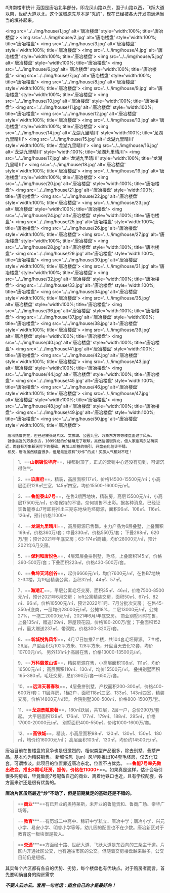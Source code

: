 

#济南楼市统计
​    范围是唐冶北半部分，即龙凤山路以东，围子山路以西，飞跃大道以南，世纪大道以北。
​    这个区域原先基本是“秃的”，现在已经被各大开发商满满当当的填补起来。

<img src='../../img/house/1.jpg' alt='唐冶楼盘' style='width:100%;  title='唐冶楼盘'>
<img src='../../img/house/2.jpg' alt='唐冶楼盘' style='width:100%;  title='唐冶楼盘'>
<img src='../../img/house/3.jpg' alt='唐冶楼盘' style='width:100%;  title='唐冶楼盘'>
<img src='../../img/house/4.jpg' alt='唐冶楼盘' style='width:100%;  title='唐冶楼盘'>
<img src='../../img/house/5.jpg' alt='唐冶楼盘' style='width:100%;  title='唐冶楼盘'>
<img src='../../img/house/6.jpg' alt='唐冶楼盘' style='width:100%;  title='唐冶楼盘'>
<img src='../../img/house/7.jpg' alt='唐冶楼盘' style='width:100%;  title='唐冶楼盘'>
<img src='../../img/house/8.jpg' alt='唐冶楼盘' style='width:100%;  title='唐冶楼盘'>
<img src='../../img/house/9.jpg' alt='唐冶楼盘' style='width:100%;  title='唐冶楼盘'>
<img src='../../img/house/10.jpg' alt='唐冶楼盘' style='width:100%;  title='唐冶楼盘'>
<img src='../../img/house/11.jpg' alt='唐冶楼盘' style='width:100%;  title='唐冶楼盘'>
<img src='../../img/house/12.jpg' alt='唐冶楼盘' style='width:100%;  title='唐冶楼盘'>
<img src='../../img/house/13.jpg' alt='唐冶楼盘' style='width:100%;  title='唐冶楼盘'>
<img src='../../img/house/14.jpg' alt='龙湖九里晴川' style='width:100%; title='龙湖九里晴川'>
<img src='../../img/house/15.jpg' alt='龙湖九里晴川' style='width:100%; title='龙湖九里晴川'>
<img src='../../img/house/16.jpg' alt='龙湖九里晴川' style='width:100%; title='龙湖九里晴川'>
<img src='../../img/house/17.jpg' alt='龙湖九里晴川' style='width:100%; title='龙湖九里晴川'>
<img src='../../img/house/18.jpg' alt='唐冶楼盘' style='width:100%; title='唐冶楼盘'>
<img src='../../img/house/19.jpg' alt='唐冶楼盘' style='width:100%; title='唐冶楼盘'>
<img src='../../img/house/20.jpg' alt='唐冶楼盘' style='width:100%; title='唐冶楼盘'>
<img src='../../img/house/21.jpg' alt='唐冶楼盘' style='width:100%; title='唐冶楼盘'>
<img src='../../img/house/22.jpg' alt='唐冶楼盘' style='width:100%; title='唐冶楼盘'>
<img src='../../img/house/23.jpg' alt='唐冶楼盘' style='width:100%; title='唐冶楼盘'>
<img src='../../img/house/24.jpg' alt='唐冶楼盘' style='width:100%; title='唐冶楼盘'>
<img src='../../img/house/25.jpg' alt='唐冶楼盘' style='width:100%; title='唐冶楼盘'>
<img src='../../img/house/26.jpg' alt='唐冶楼盘' style='width:100%; title='唐冶楼盘'>
<img src='../../img/house/27.jpg' alt='唐冶楼盘' style='width:100%; title='唐冶楼盘'>
<img src='../../img/house/28.jpg' alt='唐冶楼盘' style='width:100%; title='唐冶楼盘'>
<img src='../../img/house/29.jpg' alt='唐冶楼盘' style='width:100%; title='唐冶楼盘'>
<img src='../../img/house/30.jpg' alt='唐冶楼盘' style='width:100%; title='唐冶楼盘'>
<img src='../../img/house/31.jpg' alt='唐冶楼盘' style='width:100%; title='唐冶楼盘'>
<img src='../../img/house/32.jpg' alt='唐冶楼盘' style='width:100%; title='唐冶楼盘'>
<img src='../../img/house/33.jpg' alt='唐冶楼盘' style='width:100%; title='唐冶楼盘'>
<img src='../../img/house/34.jpg' alt='唐冶楼盘' style='width:100%; title='唐冶楼盘'>
<img src='../../img/house/35.jpg' alt='唐冶楼盘' style='width:100%; title='唐冶楼盘'>
<img src='../../img/house/36.jpg' alt='唐冶楼盘' style='width:100%; title='唐冶楼盘'>
<img src='../../img/house/37.jpg' alt='唐冶楼盘' style='width:100%; title='唐冶楼盘'>
<img src='../../img/house/38.jpg' alt='唐冶楼盘' style='width:100%; title='唐冶楼盘'>
<img src='../../img/house/39.jpg' alt='唐冶楼盘' style='width:100%; title='唐冶楼盘'>
<img src='../../img/house/40.jpg' alt='唐冶楼盘' style='width:100%; title='唐冶楼盘'>
<img src='../../img/house/41.jpg' alt='唐冶楼盘' style='width:100%; title='唐冶楼盘'>
<img src='../../img/house/42.jpg' alt='唐冶楼盘' style='width:100%; title='唐冶楼盘'>
<img src='../../img/house/43.jpg' alt='唐冶楼盘' style='width:100%; title='唐冶楼盘'>
<img src='../../img/house/44.jpg' alt='唐冶楼盘' style='width:100%; title='唐冶楼盘'>
<img src='../../img/house/45.jpg' alt='唐冶楼盘' style='width:100%; title='唐冶楼盘'>
<img src='../../img/house/46.jpg' alt='唐冶楼盘' style='width:100%; title='唐冶楼盘'>
<img src='../../img/house/47.jpg' alt='唐冶楼盘' style='width:100%; title='唐冶楼盘'>
<img src='../../img/house/48.jpg' alt='唐冶楼盘' style='width:100%; title='唐冶楼盘'>
<img src='../../img/house/49.jpg' alt='唐冶楼盘' style='width:100%; title='唐冶楼盘'>
<img src='../../img/house/50.jpg' alt='唐冶楼盘' style='width:100%; title='唐冶楼盘'>

     唐冶热度仍在，但已经被张马片区、文旅城、公园九里、万象东方等等楼盘盖过了风头。
     就像最近的万象东方，10999起的价格赚足了眼球，虽然位置很靠北，但人家距离东站确实近，而且有万象新天打下的基础，再加上价格的吸引，开盘去化估计不错。 
     相反，唐冶虽然楼盘很多，但是最近没有“炒作”的点！买房人气相对不旺！

>1、==<span style="color:red; font-weight:700">山钢锦悦华府</span>==，楼都封顶了，正式的营销中心还没有见到，可谓沉得住气。

>2、==<span style="color:red; font-weight:700">玖唐府</span>==，精装，高层面积117㎡，价格14500-15500元/㎡；小高层面积128㎡三室，145㎡四室，均价15500-16000元/㎡。

>3、==<span style="color:red; font-weight:700">鲁能泰山7号</span>==，在售3期西地块，精装房，高层15500元/㎡，小高层17500元/㎡，价格保持的不错，奈何销售不出彩。据各种消息，已经证实鲁能泰山7号即将推出三期东地块毛坯房源，面积96㎡、108㎡、116㎡、126㎡，预计价格11000+

>4、==<span style="color:red; font-weight:700">龙湖九里晴川</span>==，高层房源已售罄。主力产品为6层叠墅，上叠面积169㎡，价格360万/套；中叠330㎡，价格550万/套；
    下叠298㎡，620万/套；预计2021年年底交房；63-174㎡商铺，均价28000元/㎡，预计2021年6月交房。

>5、==<span style="color:red; font-weight:700">保利和唐悦色</span>==，4层双层叠拼别墅，毛坯，上叠面积145㎡，价格360-500万/套；下叠面积223㎡，价格430-500万/套。

>6、==<span style="color:red; font-weight:700">鲁坤天鸿创谷</span>==，起价6666元/㎡，均价7600元/㎡，在售B7地块2-3#楼，为19层精装公寓，面积32㎡、44㎡、57㎡。

>7、==<span style="color:red; font-weight:700">海潮汇</span>==，平层公寓毛坯交房，面积35㎡、46㎡，价格7500-8500元/㎡，预计2021年6月交房；
    loft公寓精装交房，面积50㎡、67㎡、82㎡、96㎡，价格10500元/㎡，预计2022年1月、7月分批次交房；
    在售45-350㎡底商，一层均价28000元/㎡，公摊18%，二层13000元/㎡，公摊27%，一拖二20000元/㎡，2021年6月/年底交房。
    商业别墅同时在售，上叠135㎡，赠送129㎡，带屋顶花园，价格180-200万/套；下叠面积152㎡，最大赠送237㎡，带双院，价格300-320万/套。

>8、==<span style="color:red; font-weight:700">新城悦隽风华</span>==，4月17日加推7＃楼，共104套毛坯房源。
    7＃楼，26层，户型面积为102平方米、128平方米，开盘当天去化12套，均价10700元/㎡。
    另外131㎡小高层在售，价格13000-13500元/㎡。

>9、==<span style="color:red; font-weight:700">万科翡翠山语</span>==，精装房源在售，小高层面积108㎡、111㎡，均价16500元/㎡；
    高层面积110㎡、130㎡，均价15500元/㎡。
    叠拼别墅面积165-380㎡，毛坯交房，总价390万/套—650万/套。
    
>10、==<span style="color:red; font-weight:700">远洋天著春秋</span>==，4层叠拼别墅，产权面积200-300㎡，价格400-600万/套；
    11层洋房，1梯2户，面积118㎡三室、133㎡、143㎡四室，精装交房，价格14800元/㎡起。
    合院别墅300-500㎡，价格800-1500万/套。

>11、==<span style="color:red; font-weight:700">龙湖景粼原著</span>==，180㎡跃层，共12层，2层一户，总价290万/套起。
    大平层面积129㎡、176㎡、177㎡、179㎡、188㎡、295㎡，价格17000-20000元/㎡。
    别墅面积400-550㎡，价格1000-1600万/套。

>12、==<span style="color:red; font-weight:700">高铁城</span>==，精装，小高层面积98㎡、120㎡、130㎡、150㎡、180㎡，均价约16000元/㎡；
    高层面积103㎡、130㎡，均价约14500元/㎡。

唐冶目前在售楼盘的竞争也是很激烈的，相似类型产品很多，除去别墅、叠墅产品，基本均为精装销售。
新城悦隽（jun）风华刚推出104套毛坯房，仅去化12套，可谓惨淡。此项目的位置靠近唐冶东北，位置不占优势。
==<span style="color:red; font-weight:700">鲁能7号率先做出改变，推出3期毛坯房，据传，价格在11000+</span>==。如果真是这样，估计会吸引很多购房者，毕竟鲁能7号配备自己的商业、离着地铁口也近，且有学校配套，各方面来讲还是很有优势的。

**唐冶片区虽然最近“炒”不动了，但是前期奠定的基础还是不错的。**

>==<span style="color:red; font-weight:700">商业</span>***==有已开业的奥特莱斯，未开业的鲁能贵和、鲁商广场、帝华广场等。

>==<span style="color:red; font-weight:700">教育</span>***==有历城二中高中、稼轩中学私立、唐冶中学；唐冶小学、兴元小学、易安小学、明睿小学等等，幼儿园的配置也不在少数。唐冶新区对于教育这一板块很是投入。

>==<span style="color:red; font-weight:700">交通</span>***==方面经十路、世纪大道、飞跃大道是东西向的三条主干道。片区内开通社区公交，也有通往市区的公交。但随着交房楼盘越来越多，公交目前仍是短板。

其实每个片区都有各自的优势、劣势，每个楼盘也有优缺点。对于购房者而言，首先要明确自身的购房需求


   ***不要人云亦云。套用一句老话：适合自己的才是最好的！***
